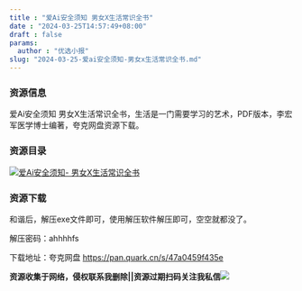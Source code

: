 ```yaml
---
title : "爱Ai安全须知 男女X生活常识全书"
date : "2024-03-25T14:57:49+08:00"
draft : false
params:
  author : "优选小报"
slug: "2024-03-25-爱ai安全须知-男女x生活常识全书.md"
---
```


### 资源信息

爱Ai安全须知 男女X生活常识全书，生活是一门需要学习的艺术，PDF版本，李宏军医学博士编著，夸克网盘资源下载。

### 资源目录

[![爱Ai安全须知-
男女X生活常识全书](//img7-1.zhekoulieshou.com/mmbiz_jpg/iaHBVewvSIbAjcr9g6TlCXSfiaDqkbzuEz5l9vMXwvEZujQXRic1J8qibnG2BL8KiauT2eMU6oP2uWcAzu1Yc6QlJ4Q/0)](//img7-1.zhekoulieshou.com/mmbiz_jpg/iaHBVewvSIbAjcr9g6TlCXSfiaDqkbzuEz5l9vMXwvEZujQXRic1J8qibnG2BL8KiauT2eMU6oP2uWcAzu1Yc6QlJ4Q/0)

### 资源下载

和谐后，解压exe文件即可，使用解压软件解压即可，空空就都没了。

解压密码：ahhhhfs

下载地址：夸克网盘 https://pan.quark.cn/s/47a0459f435e

**资源收集于网络，侵权联系我删除||资源过期扫码关注我私信**![](//img7-1.zhekoulieshou.com/mmbiz_jpg/iaHBVewvSIbAjcr9g6TlCXSfiaDqkbzuEzp207hVzPqT4YGQOAazQ1KNHCeACbia5Lzq4Ckwibe48iar1q7lgVP1o3w/640?wx_fmt=jpeg&from=appmsg)


